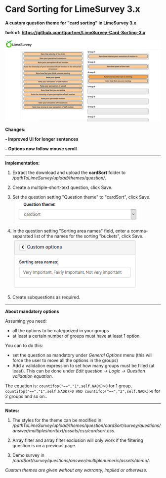 # Card Sorting for LimeSurvey 3.x

**A custom question theme for "card sorting" in LimeSurvey 3.x**

**fork of: https://github.com/tpartner/LimeSurvey-Card-Sorting-3.x**

![Image Card Sorting](/cardSort/survey/questions/answer/multipleshorttext/assets/images/cardSorting.png)


**Changes:**

**- Improved UI for longer sentences**

**- Options now follow mouse scroll**

----

**Implementation:**

1) Extract the download and upload the **cardSort** folder to */pathToLimeSurvey/upload/themes/question/*.

2) Create a multiple-short-text question, click Save.

3) Set the question setting "Question theme" to "cardSort", click Save.  
![Image Select cardSort](/cardSort/survey/questions/answer/multipleshorttext/assets/images/card_sort_3.x_1.png)

4) In the question setting "Sorting area names" field, enter a comma-separated list of the names for the sorting "buckets", click Save.  
![Image Enter Bucket names](/cardSort/survey/questions/answer/multipleshorttext/assets/images/card_sort_3.x_2.png)

5) Create subquestions as required.

----

**About mandatory options**

Assuming you need:
- all the options to be categorized in your groups
- at least a certain number of groups must have at least 1 option

You can to do this:
- set the question as mandatory under *General Options* menu (this will force the user to move all the options in the groups)
- Add a validation expression to set how many groups must be filled (at least).
This can be done under *Edit question -> Logic -> Question validation equation*.

The equation is: `countifop("==","1",self.NAOK)>0` for 1 group, `countifop("==","1",self.NAOK)>0 AND countifop("==","2",self.NAOK)>0` for 2 groups and so on..

----

**Notes:**

1) The styles for the theme can be modified in */pathToLimeSurvey/upload/themes/question/cardSort/survey/questions/answer/multipleshorttext/assets/css/cardsort.css*.

2) Array filter and array filter exclusion will only work if the filtering question is on a previous page.

3) Demo survey in */cardSort/survey/questions/answer/multiplenumeric/assets/demo/*.
    
    
*Custom themes are given without any warranty, implied or otherwise.*
